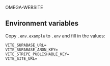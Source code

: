 OMEGA-WEBSITE

## Environment variables

Copy `.env.example` to `.env` and fill in the values:

```env
VITE_SUPABASE_URL=
VITE_SUPABASE_ANON_KEY=
VITE_STRIPE_PUBLISHABLE_KEY=
VITE_SITE_URL=
```
